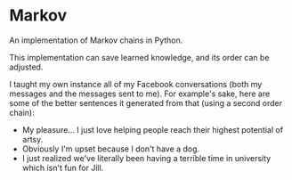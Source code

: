# Markov

An implementation of Markov chains in Python.

This implementation can save learned knowledge, and its order can be adjusted.

I taught my own instance all of my Facebook conversations (both my messages and the messages sent to me). For example's sake, here are some of the better sentences it generated from that (using a second order chain):

- My pleasure... I just love helping people reach their highest potential of artsy.
- Obviously I'm upset because I don't have a dog.
- I just realized we've literally been having a terrible time in university which isn't fun for Jill.
